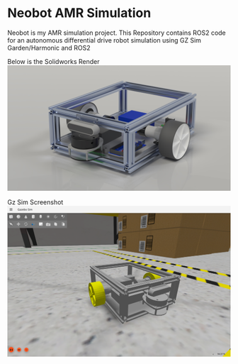 # Neobot AMR Simulation
Neobot is my AMR simulation project. This Repository contains ROS2 code for an autonomous differential drive robot simulation using GZ Sim Garden/Harmonic and ROS2

Below is the Solidworks Render
![Neobot Solidworks Render](https://github.com/akarsh2906/neobot/blob/main/Neobot.jpg)

Gz Sim Screenshot
![Gz Sim Screenshot](https://github.com/akarsh2906/neobot/blob/main/NeobotGzSim.png)
